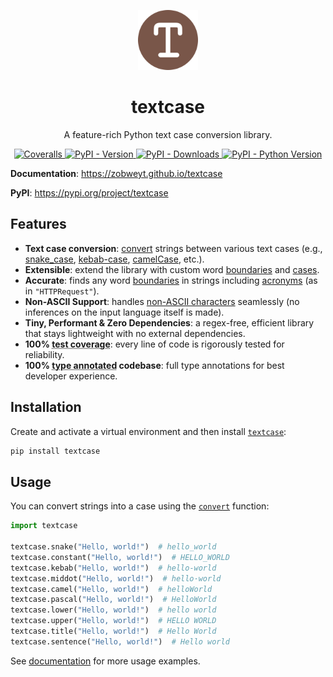 <p align="center">
  <a href="https://pypi.python.org/pypi/textcase">
    <img src="https://raw.githubusercontent.com/zobweyt/textcase/refs/heads/main/docs/assets/favicon.svg" alt="textcase logo" width="96" height="96" />
  </a>
</p>

<h1 align="center">
  textcase
</h1>

<p align="center">
  A feature-rich Python text case conversion library.
</p>

<p align="center">
  <a href="https://coveralls.io/github/zobweyt/textcase" target="_blank">
    <img src="https://img.shields.io/coverallsCoverage/github/zobweyt/textcase?branch=main" alt="Coveralls"/>
  </a>
  <a href="https://pypi.python.org/pypi/textcase" target="_blank">
    <img src="https://img.shields.io/pypi/v/textcase.svg" alt="PyPI - Version"/>
  </a>
  <a href="https://pypistats.org/packages/textcase" target="_blank">
    <img src="https://img.shields.io/pypi/dm/textcase" alt="PyPI - Downloads"/>
  </a>
  <a href="https://pypi.python.org/pypi/textcase" target="_blank">
    <img src="https://img.shields.io/pypi/pyversions/textcase.svg" alt="PyPI - Python Version"/>
  </a>
</p>

**Documentation**: https://zobweyt.github.io/textcase

**PyPI**: https://pypi.org/project/textcase

## Features

- **Text case conversion**: [convert](https://zobweyt.github.io/textcase/#usage) strings between various text cases (e.g., [snake_case](https://zobweyt.github.io/textcase/reference/#textcase.snake), [kebab-case](https://zobweyt.github.io/textcase/reference/#textcase.kebab), [camelCase](https://zobweyt.github.io/textcase/reference/#textcase.camel), etc.).
- **Extensible**: extend the library with custom word [boundaries](https://zobweyt.github.io/textcase/learn/boundaries) and [cases](https://zobweyt.github.io/textcase/learn/cases).
- **Accurate**: finds any word [boundaries](https://zobweyt.github.io/textcase/#precision) in strings including [acronyms](https://zobweyt.github.io/textcase/reference/#textcase.ACRONYM) (as in `"HTTPRequest"`).
- **Non-ASCII Support**: handles [non-ASCII characters](https://zobweyt.github.io/textcase/#non-ascii-characters) seamlessly (no inferences on the input language itself is made).
- **Tiny, Performant & Zero Dependencies**: a regex-free, efficient library that stays lightweight with no external dependencies.
- **100% <abbr title="The amount of code that is automatically tested">test coverage</abbr>**: every line of code is rigorously tested for reliability.
- **100% <abbr title="Python type annotations, with this your editor and external tools can give you better support">type annotated</abbr> codebase**: full type annotations for best developer experience.

## Installation

Create and activate a virtual environment and then install [`textcase`](https://pypi.org/projects/textcase):

```sh
pip install textcase
```

## Usage

You can convert strings into a case using the [`convert`](https://zobweyt.github.io/textcase/reference/textcase/#textcase.convert) function:

```python
import textcase

textcase.snake("Hello, world!")  # hello_world
textcase.constant("Hello, world!")  # HELLO_WORLD
textcase.kebab("Hello, world!")  # hello-world
textcase.middot("Hello, world!")  # hello·world
textcase.camel("Hello, world!")  # helloWorld
textcase.pascal("Hello, world!")  # HelloWorld
textcase.lower("Hello, world!")  # hello world
textcase.upper("Hello, world!")  # HELLO WORLD
textcase.title("Hello, world!")  # Hello World
textcase.sentence("Hello, world!")  # Hello world
```

See [documentation](https://zobweyt.github.io/textcase) for more usage examples.
